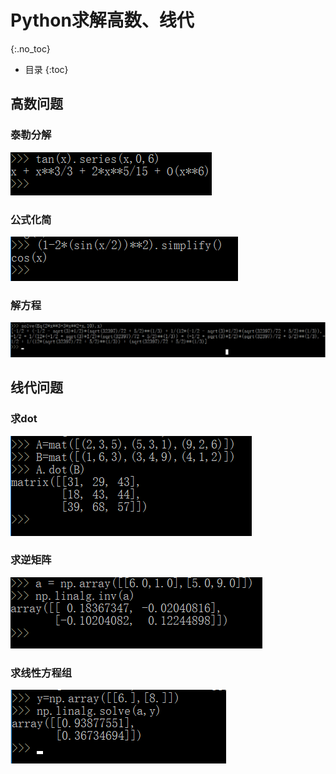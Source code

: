 # Python求解高数、线代

{:.no_toc}

* 目录
{:toc}

## 高数问题

### 泰勒分解

![](images/star14.png)

### 公式化简

![](images/star15.png)

### 解方程

![](images/star16.png)

## 线代问题

### 求dot

![](images/star17.png)

### 求逆矩阵

![](images/star18.png)

### 求线性方程组

![](images/star19.png)